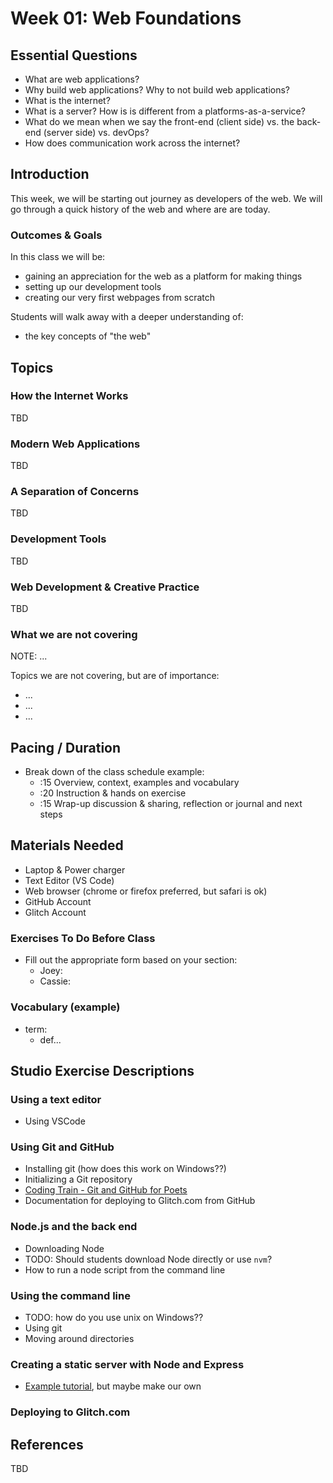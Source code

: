 # Week 01: Web Foundations

<!-- 

Notes 

* Short history of the web?

* Blogs to follow
* What we are not going to learn in the class
  * list of topics/themes?
  * knowing what you know vs what you don't yet!
* Doing web development vs. working professionally as a developer vs. working professionally as a developer in industry vs. studio, etc
* Conceptual overview of how the web works?
* Overview of terms
* Clarification of terms
  * e.g. server vs platform as a service 
  * e.g. serverside javascript vs serverside XYZ
* The browser and the DOM
* Development tools 
  * git / github
  * text edior (vs code ) 
  * iterm2 or equivalent?
  * glitch account and/or heroku?

* Practice:
  * Git exercise + build a simple webpage
  * connecting github repo to glitch
  
* additional thoughts:
  * thinking about when to build from scratch vs. using templates. 
  * javascript patterns
    * think about state management, not polluting global scope, etc. 
    * e.g. pub-sub, MVC, MVVM, etc

-->


## Essential Questions

- What are web applications?
- Why build web applications? Why to not build web applications? 
- What is the internet?
- What is a server? How is is different from a platforms-as-a-service? 
- What do we mean when we say the front-end (client side) vs. the back-end (server side) vs. devOps?
- How does communication work across the internet?


## Introduction
This week, we will be starting out journey as developers of the web. We will go through a quick history of the web and where are are today.  


### Outcomes & Goals

In this class we will be:
* gaining an appreciation for the web as a platform for making things
* setting up our development tools
* creating our very first webpages from scratch

Students will walk away with a deeper understanding of:
* the key concepts of "the web"


## Topics
<!-- This section can have many subheaders (h3's). This should list all of the topic areas, (e.g. Git, Using the command line), with links to guides and references.  -->

### How the Internet Works

TBD

### Modern Web Applications

TBD

### A Separation of Concerns

TBD

### Development Tools

TBD

### Web Development & Creative Practice

TBD


### What we are not covering

NOTE: ...

Topics we are not covering, but are of importance:
* ...
* ...
* ...


## Pacing / Duration
<!-- Number of total hours the class session will take. Please try to take into account transition time between instruction and hands on exercises if any prep is necessary. -->

- Break down of the class schedule example: 
  - :15 Overview, context, examples and vocabulary 
  - :20 Instruction & hands on exercise 
  - :15 Wrap-up discussion & sharing, reflection or journal and next steps

## Materials Needed
<!-- What hardware, software, or other materials will students or teachers need for lessons. -->

* Laptop & Power charger
* Text Editor (VS Code)
* Web browser (chrome or firefox preferred, but safari is ok)
* GitHub Account
* Glitch Account

### Exercises To Do Before Class
<!-- What materials (readings, tasks, exercises) should students complete before class to be prepared for the lesson. -->

* Fill out the appropriate form based on your section:
  * Joey: 
  * Cassie:

### Vocabulary (example)
* term:
  * def...

## Studio Exercise Descriptions
<!-- Descriptions of each exercise or phase of class. Similar to pacing but with more description of steps. -->

### Using a text editor
- Using VSCode

### Using Git and GitHub
- Installing git (how does this work on Windows??)
- Initializing a Git repository
- [Coding Train - Git and GitHub for Poets](https://www.youtube.com/playlist?list=PLRqwX-V7Uu6ZF9C0YMKuns9sLDzK6zoiV)
- Documentation for deploying to Glitch.com from GitHub

### Node.js and the back end
- Downloading Node
- TODO: Should students download Node directly or use `nvm`?
- How to run a node script from the command line

### Using the command line
- TODO: how do you use unix on Windows??
- Using git
- Moving around directories

### Creating a static server with Node and Express
- [Example tutorial](https://alligator.io/nodejs/serving-static-files-in-express/), but maybe make our own

### Deploying to Glitch.com


## References
<!-- Include any sources cited, but not directly linked in the unit. -->

TBD



